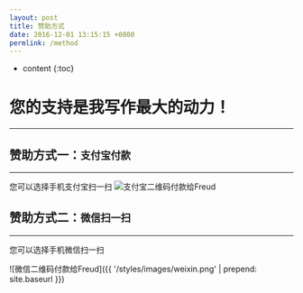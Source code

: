```yaml
---
layout: post
title: 赞助方式
date: 2016-12-01 13:15:15 +0800
permlink: /method
---
```


* content
{:toc}


您的支持是我写作最大的动力！
==============================

<hr>

赞助方式一：`支付宝付款`
------------------------------

<hr>
您可以选择手机支付宝扫一扫

<img src="{{ '/styles/images/zhifubao.jpg' | prepend: site.baseurl }}" alt="支付宝二维码付款给Freud" />

<br>

赞助方式二：`微信扫一扫`
------------------------------

<hr>
您可以选择手机微信扫一扫

![微信二维码付款给Freud]({{ '/styles/images/weixin.png' | prepend: site.baseurl }})

<br>
<br>